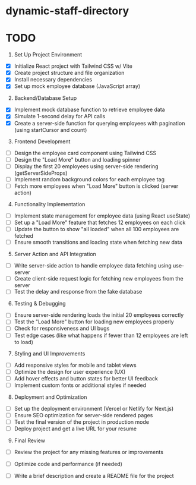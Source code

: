 # dynamic-staff-directory

# TODO
1. Set Up Project Environment
- [X] Initialize React project with Tailwind CSS w/ Vite
- [X] Create project structure and file organization
- [X] Install necessary dependencies
- [X] Set up mock employee database (JavaScript array)
2. Backend/Database Setup
- [X] Implement mock database function to retrieve employee data
- [X] Simulate 1-second delay for API calls
- [X] Create a server-side function for querying employees with pagination (using startCursor and count)
3. Frontend Development
- [ ] Design the employee card component using Tailwind CSS
- [ ] Design the "Load More" button and loading spinner
- [ ] Display the first 20 employees using server-side rendering (getServerSideProps)
- [ ] Implement random background colors for each employee tag
- [ ] Fetch more employees when "Load More" button is clicked (server action)
4. Functionality Implementation
- [ ] Implement state management for employee data (using React useState)
- [ ] Set up a "Load More" feature that fetches 12 employees on each click
- [ ] Update the button to show "all loaded" when all 100 employees are fetched
- [ ] Ensure smooth transitions and loading state when fetching new data
5. Server Action and API Integration
- [ ] Write server-side action to handle employee data fetching using use-server
- [ ] Create client-side request logic for fetching new employees from the server
- [ ] Test the delay and response from the fake database
6. Testing & Debugging
- [ ] Ensure server-side rendering loads the initial 20 employees correctly
- [ ] Test the "Load More" button for loading new employees properly
- [ ] Check for responsiveness and UI bugs
- [ ] Test edge cases (like what happens if fewer than 12 employees are left to load)
7. Styling and UI Improvements
- [ ] Add responsive styles for mobile and tablet views
- [ ] Optimize the design for user experience (UX)
- [ ] Add hover effects and button states for better UI feedback
- [ ] Implement custom fonts or additional styles if needed
8. Deployment and Optimization
- [ ] Set up the deployment environment (Vercel or Netlify for Next.js)
- [ ] Ensure SEO optimization for server-side rendered pages
- [ ] Test the final version of the project in production mode
- [ ] Deploy project and get a live URL for your resume
9. Final Review
- [ ] Review the project for any missing features or improvements
- [ ] Optimize code and performance (if needed)
- [ ] Write a brief description and create a README file for the project

